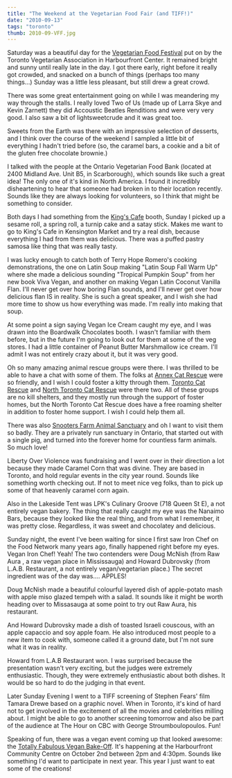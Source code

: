 ```yaml
---
title: "The Weekend at the Vegetarian Food Fair (and TIFF!)"
date: "2010-09-13"
tags: "toronto"
thumb: 2010-09-VFF.jpg
---
```


Saturday was a beautiful day for the [Vegetarian Food Festival](http://www.veg.ca/foodfair) put on by the Toronto Vegetarian Association in Harbourfront Center. It remained bright and sunny until really late in the day. I got there early, right before it really got crowded, and snacked on a bunch of things (perhaps too many things...) Sunday was a little less pleasant, but still drew a great crowd.  

There was some great entertainment going on while I was meandering my way through the stalls. I really loved Two of Us (made up of Larra Skye and Kevin Zarnett) they did Accoustic Beatles Renditions and were very very good. I also saw a bit of lightsweetcrude and it was great too.  

Sweets from the Earth was there with an impressive selection of desserts, and I think over the course of the weekend I sampled a little bit of everything I hadn't tried before (so, the caramel bars, a cookie and a bit of the gluten free chocolate brownie.)  

I talked with the people at the Ontario Vegetarian Food Bank (located at 2400 Midland Ave. Unit B5, in Scarborough), which sounds like such a great idea! The only one of it's kind in North America. I found it incredibly disheartening to hear that someone had broken in to their location recently. Sounds like they are always looking for volunteers, so I think that might be something to consider.  

Both days I had something from the [King's Cafe](http://www.kingscafe.com/) booth, Sunday I picked up a sesame roll, a spring roll, a turnip cake and a satay stick. Makes me want to go to King's Cafe in Kensington Market and try a real dish, because everything I had from them was delicious. There was a puffed pastry samosa like thing that was really tasty.  

I was lucky enough to catch both of Terry Hope Romero's cooking demonstrations, the one on Latin Soup making "Latin Soup Fall Warm Up" where she made a delicious sounding "Tropical Pumpkin Soup" from her new book Viva Vegan, and another on making Vegan Latin Coconut Vanilla Flan. I'll never get over how boring Flan sounds, and I'll never get over how delicious flan IS in reality. She is such a great speaker, and I wish she had more time to show us how everything was made. I'm really into making that soup.  

At some point a sign saying Vegan Ice Cream caught my eye, and I was drawn into the Boardwalk Chocolates booth. I wasn't familiar with them before, but in the future I'm going to look out for them at some of the veg stores. I had a little container of Peanut Butter Marshmallow ice cream. I'll admit I was not entirely crazy about it, but it was very good.  

Oh so many amazing animal rescue groups were there. I was thrilled to be able to have a chat with some of them. The folks at [Annex Cat Rescue](http://annexcatrescue.ca/) were so friendly, and I wish I could foster a kitty through them. [Toronto Cat Rescue](http://www.torontocatrescue.ca/) and [North Toronto Cat Rescue](http://www.northtorontocatrescue.com/) were there two. All of these groups are no kill shelters, and they mostly run through the support of foster homes, but the North Toronto Cat Rescue does have a free roaming shelter in addition to foster home support. I wish I could help them all.  

There was also [Snooters Farm Animal Sanctuary](http://snootersforeverhome.com/) and oh I want to visit them so badly. They are a privately run sanctuary in Ontario, that started out with a single pig, and turned into the forever home for countless farm animals. So much love!  

Liberty Over Violence was fundraising and I went over in their direction a lot because they made Caramel Corn that was divine. They are based in Toronto, and hold regular events in the city year round. Sounds like something worth checking out. If not to meet nice veg folks, than to pick up some of that heavenly caramel corn again.  

Also in the Lakeside Tent was LPK's Culinary Groove (718 Queen St E), a not entirely vegan bakery. The thing that really caught my eye was the Nanaimo Bars, because they looked like the real thing, and from what I remember, it was pretty close. Regardless, it was sweet and chocolatey and delicious.  

Sunday night, the event I've been waiting for since I first saw Iron Chef on the Food Network many years ago, finally happened right before my eyes. Vegan Iron Chef! Yeah! The two contenders were Doug McNish (from Raw Aura , a raw vegan place in Mississauga) and Howard Dubrovsky (from L.A.B. Restaurant, a not entirely vegan/vegetarian place.) The secret ingredient was of the day was.... APPLES!  

Doug McNish made a beautiful colourful layered dish of apple-potato mash with apple miso glazed tempeh with a salad. It sounds like it might be worth heading over to Missasauga at some point to try out Raw Aura, his restaurant.  

And Howard Dubrovsky made a dish of toasted Israeli couscous, with an apple capaccio and soy apple foam. He also introduced most people to a new item to cook with, someone called it a ground date, but I'm not sure what it was in reality.  

Howard from L.A.B Restaurant won. I was surprised because the presentation wasn't very exciting, but the judges were extremely enthusiastic. Though, they were extremely enthusiastic about both dishes. It would be so hard to do the judging in that event.  

Later Sunday Evening I went to a TIFF screening of Stephen Fears' film Tamara Drewe based on a graphic novel. When in Toronto, it's kind of hard not to get involved in the excitement of all the movies and celebrities milling about. I might be able to go to another screening tomorrow and also be part of the audience at The Hour on CBC with George Stroumboulopoulos. Fun!  

Speaking of fun, there was a vegan event coming up that looked awesome: the [Totally Fabulous Vegan Bake-Off](http://www.veg.ca/bakeoff). It's happening at the Harbourfront Community Centre on October 2nd between 2pm and 4:30pm. Sounds like something I'd want to participate in next year. This year I just want to eat some of the creations!
